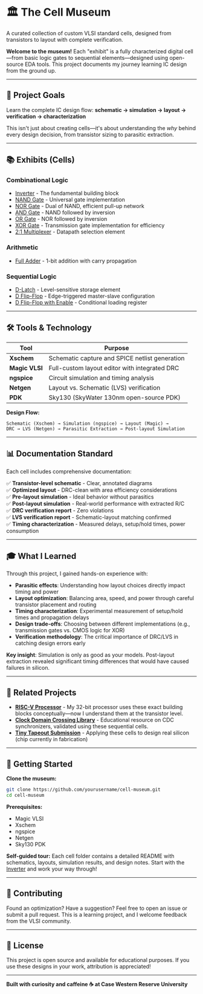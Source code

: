 # 🏛️ The Cell Museum

A curated collection of custom VLSI standard cells, designed from transistors to layout with complete verification.

**Welcome to the museum!** Each "exhibit" is a fully characterized digital cell—from basic logic gates to sequential elements—designed using open-source EDA tools. This project documents my journey learning IC design from the ground up.

---

## 🎯 Project Goals

Learn the complete IC design flow: **schematic → simulation → layout → verification → characterization**

This isn't just about creating cells—it's about understanding the *why* behind every design decision, from transistor sizing to parasitic extraction.

---

## 📚 Exhibits (Cells)

### Combinational Logic
- [Inverter](./combinational/inverter/) - The fundamental building block
- [NAND Gate](./combinational/nand/) - Universal gate implementation
- [NOR Gate](./combinational/nor/) - Dual of NAND, efficient pull-up network
- [AND Gate](./combinational/and/) - NAND followed by inversion
- [OR Gate](./combinational/or/) - NOR followed by inversion
- [XOR Gate](./combinational/xor/) - Transmission gate implementation for efficiency
- [2:1 Multiplexer](./combinational/mux2/) - Datapath selection element

### Arithmetic
- [Full Adder](./arithmetic/full_adder/) - 1-bit addition with carry propagation

### Sequential Logic
- [D-Latch](./sequential/d_latch/) - Level-sensitive storage element
- [D Flip-Flop](./sequential/d_flipflop/) - Edge-triggered master-slave configuration
- [D Flip-Flop with Enable](./sequential/d_ff_en/) - Conditional loading register

---

## 🛠️ Tools & Technology

| Tool | Purpose |
|------|---------|
| **Xschem** | Schematic capture and SPICE netlist generation |
| **Magic VLSI** | Full-custom layout editor with integrated DRC |
| **ngspice** | Circuit simulation and timing analysis |
| **Netgen** | Layout vs. Schematic (LVS) verification |
| **PDK** | Sky130 (SkyWater 130nm open-source PDK) |

**Design Flow:**
```
Schematic (Xschem) → Simulation (ngspice) → Layout (Magic) → 
DRC → LVS (Netgen) → Parasitic Extraction → Post-layout Simulation
```

---

## 📊 Documentation Standard

Each cell includes comprehensive documentation:

✅ **Transistor-level schematic** - Clear, annotated diagrams  
✅ **Optimized layout** - DRC-clean with area efficiency considerations  
✅ **Pre-layout simulation** - Ideal behavior without parasitics  
✅ **Post-layout simulation** - Real-world performance with extracted R/C  
✅ **DRC verification report** - Zero violations  
✅ **LVS verification report** - Schematic-layout matching confirmed  
✅ **Timing characterization** - Measured delays, setup/hold times, power consumption  

---

## 🎓 What I Learned

Through this project, I gained hands-on experience with:

- **Parasitic effects**: Understanding how layout choices directly impact timing and power
- **Layout optimization**: Balancing area, speed, and power through careful transistor placement and routing
- **Timing characterization**: Experimental measurement of setup/hold times and propagation delays
- **Design trade-offs**: Choosing between different implementations (e.g., transmission gates vs. CMOS logic for XOR)
- **Verification methodology**: The critical importance of DRC/LVS in catching design errors early

**Key insight**: Simulation is only as good as your models. Post-layout extraction revealed significant timing differences that would have caused failures in silicon.

---

## 🔗 Related Projects

- **[RISC-V Processor](https://github.com/AxC1271/RISCV-CPU)** - My 32-bit processor uses these exact building blocks conceptually—now I understand them at the transistor level.
- **[Clock Domain Crossing Library](https://github.com/AxC1271/CDC-Guide)** - Educational resource on CDC synchronizers, validated using these sequential cells.
- **[Tiny Tapeout Submission](link)** - Applying these cells to design real silicon (chip currently in fabrication)

---

## 🎫 Getting Started

**Clone the museum:**
```bash
git clone https://github.com/yourusername/cell-museum.git
cd cell-museum
```

**Prerequisites:**
- Magic VLSI
- Xschem
- ngspice
- Netgen
- Sky130 PDK

**Self-guided tour:**
Each cell folder contains a detailed README with schematics, layouts, simulation results, and design notes. Start with the [Inverter](./combinational/inverter/) and work your way through!

---

## 📸 Contributing

Found an optimization? Have a suggestion? Feel free to open an issue or submit a pull request. This is a learning project, and I welcome feedback from the VLSI community.

---

## 📝 License

This project is open source and available for educational purposes. If you use these designs in your work, attribution is appreciated!

---

**Built with curiosity and caffeine ☕ at Case Western Reserve University**
